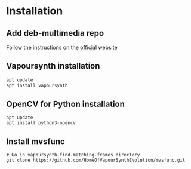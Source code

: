 # Installation

## Add deb-multimedia repo

Follow the instructions on the [official website](https://www.deb-multimedia.org/)

## Vapoursynth installation

```bash
apt update
apt install vapoursynth
```

## OpenCV for Python installation

```
apt update
apt install python3-opencv
```
## Install mvsfunc

```
# Go in vapoursynth-find-matching-frames directory
git clone https://github.com/HomeOfVapourSynthEvolution/mvsfunc.git
```
